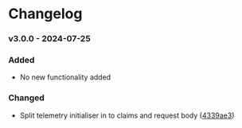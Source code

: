 ﻿# Changelog

### v3.0.0 - 2024-07-25
### Added
- No new functionality added

### Changed
- Split telemetry initialiser in to claims and request body ([4339ae3](https://github.com/audaciaconsulting/Audacia.Log/pull/1/commits/4339ae3a396061c256c00d82b7a2e0a90e1bd2d1))
